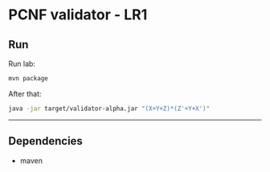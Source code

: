 # PCNF validator - LR1


## Run

Run lab:

```sh
mvn package
```

After that:

```sh
java -jar target/validator-alpha.jar "(X+Y+Z)*(Z'+Y+X')"
```

---

## Dependencies

- maven
